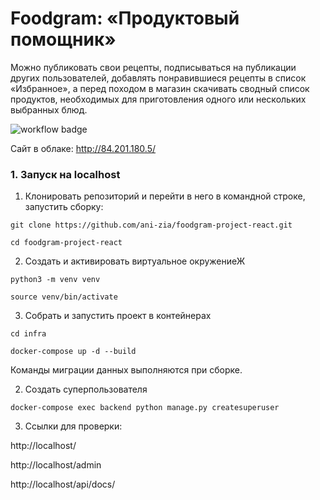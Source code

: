 # Foodgram: «Продуктовый помощник»

Можно публиковать свои рецепты, подписываться на публикации других пользователей, добавлять понравившиеся рецепты в список «Избранное», а перед походом в магазин скачивать сводный список продуктов, необходимых для приготовления одного или нескольких выбранных блюд.

![workflow badge](https://github.com/ani-zia/foodgram-project-react/actions/workflows/main.yml/badge.svg)

Сайт в облаке: http://84.201.180.5/

### 1. Запуск на localhost

1. Клонировать репозиторий и перейти в него в командной строке, запустить сборку:
```
git clone https://github.com/ani-zia/foodgram-project-react.git
```

```
cd foodgram-project-react
```

2. Создать и активировать виртуальное окружениеЖ

```
python3 -m venv venv
```

```
source venv/bin/activate
```

3. Собрать и запустить проект в контейнерах

```
cd infra
```

```
docker-compose up -d --build
```
Команды миграции данных выполняются при сборке.

2. Создать суперпользователя

```
docker-compose exec backend python manage.py createsuperuser
```

3. Ссылки для проверки:

http://localhost/

http://localhost/admin

http://localhost/api/docs/
